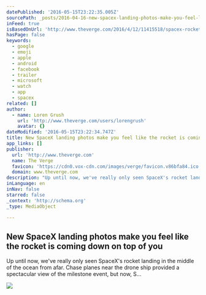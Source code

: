 ```yaml
---
datePublished: '2016-05-15T23:22:35.005Z'
sourcePath: _posts/2016-04-16-new-spacex-landing-photos-make-you-feel-like-the-rocket-is-c.md
inFeed: true
isBasedOnUrl: 'http://www.theverge.com/2016/4/12/11415518/spacex-rocket-landing-close-up-photos-falcon-9'
hasPage: false
keywords:
  - google
  - emoji
  - apple
  - android
  - facebook
  - trailer
  - microsoft
  - watch
  - app
  - spacex
related: []
author:
  - name: Loren Grush
    url: 'http://www.theverge.com/users/lorengrush'
    avatar: {}
dateModified: '2016-05-15T23:22:34.747Z'
title: New SpaceX landing photos make you feel like the rocket is coming down on top of you
app_links: []
publisher:
  url: 'http://www.theverge.com'
  name: The Verge
  favicon: 'https://cdn0.vox-cdn.com/images/verge/favicon.v86bfa84.ico'
  domain: www.theverge.com
description: "Up until now, we've really only seen SpaceX's rocket landing in the middle of the ocean from afar. Chase planes near the drone ship provided a spectacular view of the milestone event, but now, S..."
inLanguage: en
inNav: false
starred: false
_context: 'http://schema.org'
_type: MediaObject

---
```

<article style=""><h1>New SpaceX landing photos make you feel like the rocket is coming down on top of you</h1><p>Up until now, we've really only seen SpaceX's rocket landing in the middle of the ocean from afar. Chase planes near the drone ship provided a spectacular view of the milestone event, but now, S...</p><img src="https://cdn2.vox-cdn.com/thumbor/CUenWNCCVJ0LfRMR4c731Zy9b9E=/0x312:3000x2000/1600x900/cdn0.vox-cdn.com/uploads/chorus_image/image/49295137/25787998624_3ca213be1e_o.0.0.jpg" /></article>